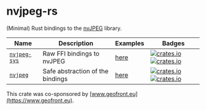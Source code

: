 # nvjpeg-rs

(Minimal) Rust bindings to the [nvJPEG](https://docs.nvidia.com/cuda/nvjpeg/index.html) library.

Name | Description | Examples | Badges
--- | --- | --- | ---
[`nvjpeg-sys`](./nvjpeg-sys) | Raw FFI bindings to nvJPEG | [here](./nvjpeg-sys/examples/) | [![crates.io](https://img.shields.io/crates/v/nvjpeg-sys.svg)](https://crates.io/crates/nvjpeg-sys) [![crates.io](https://docs.rs/nvjpeg-sys/badge.svg)](https://docs.rs/nvjpeg-sys)
[`nvjpeg`](./nvjpeg) | Safe abstraction of the bindings | [here](./nvjpeg/examples/) | [![crates.io](https://img.shields.io/crates/v/nvjpeg.svg)](https://crates.io/crates/nvjpeg) [![crates.io](https://docs.rs/nvjpeg/badge.svg)](https://docs.rs/nvjpeg)

This crate was co-sponsored by [www.geofront.eu](https://www.geofront.eu).
